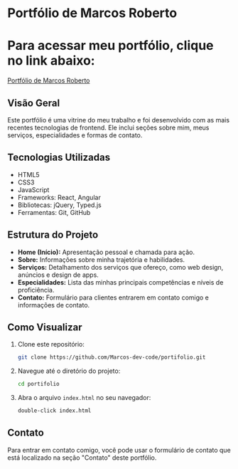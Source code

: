 # Portfólio de Marcos Roberto
# Para acessar meu portfólio, clique no link abaixo:
[Portfólio de Marcos Roberto](https://marcos-dev-code.github.io/Portifolio/)


## Visão Geral

Este portfólio é uma vitrine do meu trabalho e foi desenvolvido com as mais recentes tecnologias de frontend. Ele inclui seções sobre mim, meus serviços, especialidades e formas de contato.

## Tecnologias Utilizadas

- HTML5
- CSS3
- JavaScript
- Frameworks: React, Angular
- Bibliotecas: jQuery, Typed.js
- Ferramentas: Git, GitHub

## Estrutura do Projeto

- **Home (Início):** Apresentação pessoal e chamada para ação.
- **Sobre:** Informações sobre minha trajetória e habilidades.
- **Serviços:** Detalhamento dos serviços que ofereço, como web design, anúncios e design de apps.
- **Especialidades:** Lista das minhas principais competências e níveis de proficiência.
- **Contato:** Formulário para clientes entrarem em contato comigo e informações de contato.

## Como Visualizar

1. Clone este repositório:
   ```bash
   git clone https://github.com/Marcos-dev-code/portifolio.git
   ```

2. Navegue até o diretório do projeto:
   ```bash
   cd portifolio
   ```

3. Abra o arquivo `index.html` no seu navegador:
   ```bash
   double-click index.html
   ```

## Contato

Para entrar em contato comigo, você pode usar o formulário de contato que está localizado na seção "Contato" deste portfólio.   
